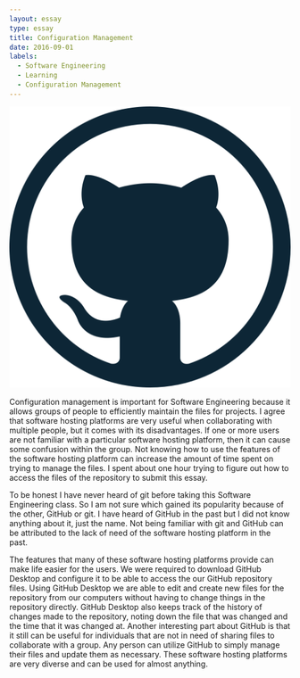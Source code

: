 ```yaml
---
layout: essay
type: essay
title: Configuration Management
date: 2016-09-01
labels:
  - Software Engineering
  - Learning
  - Configuration Management
---
```


<img class="ui tiny left circular floated image" src="../images/github-512.png">

Configuration management is important for Software Engineering because it allows groups of people to efficiently maintain the files for projects.  I agree that software hosting platforms are very useful when collaborating with multiple people, but it comes with its disadvantages.  If one or more users are not familiar with a particular software hosting platform, then it can cause some confusion within the group.  Not knowing how to use the features of the software hosting platform can increase the amount of time spent on trying to manage the files.  I spent about one hour trying to figure out how to access the files of the repository to submit this essay.  

To be honest I have never heard of git before taking this Software Engineering class.  So I am not sure which gained its popularity because of the other, GitHub or git.  I have heard of GitHub in the past but I did not know anything about it, just the name.  Not being familiar with git and GitHub can be attributed to the lack of need of the software hosting platform in the past.

The features that many of these software hosting platforms provide can make life easier for the users.  We were required to download GitHub Desktop and configure it to be able to access the our GitHub repository files.  Using GitHub Desktop we are able to edit and create new files for the repository from our computers without having to change things in the repository directly.  GitHub Desktop also keeps track of the history of changes made to the repository, noting down the file that was changed and the time that it was changed at.  Another interesting part about GitHub is that it still can be useful for individuals that are not in need of sharing files to collaborate with a group.  Any person can utilize GitHub to simply manage their files and update them as necessary.  These software hosting platforms are very diverse and can be used for almost anything.

